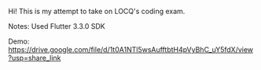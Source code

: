 

Hi! This is my attempt to take on LOCQ's coding exam.

Notes:
Used Flutter 3.3.0 SDK


Demo:
https://drive.google.com/file/d/1t0A1NTl5wsAufftbtH4pVyBhC_uY5fdX/view?usp=share_link




